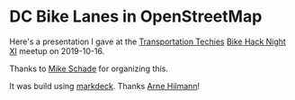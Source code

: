 # DC Bike Lanes in OpenStreetMap

Here's a presentation I gave at the [Transportation Techies](https://www.meetup.com/Transportation-Techies/)
[Bike Hack Night XI](https://www.meetup.com/Transportation-Techies/events/264236635/) meetup on 2019-10-16.

Thanks to [Mike Schade](https://www.meetup.com/Transportation-Techies/members/10550542/profile/) for organizing this.

It was build using [markdeck](https://github.com/arnehilmann/markdeck).  Thanks [Arne Hilmann](https://github.com/arnehilmann)!


